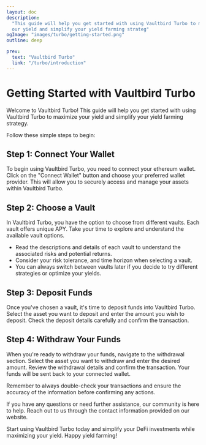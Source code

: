 ```yaml
---
layout: doc
description:
  "This guide will help you get started with using Vaultbird Turbo to maximize
  our yield and simplify your yield farming strateg"
ogImage: "images/turbo/getting-started.png"
outline: deep

prev:
  text: "Vaultbird Turbo"
  link: "/turbo/introduction"
---
```


# Getting Started with Vaultbird Turbo

Welcome to Vaultbird Turbo! This guide will help you get started with using
Vaultbird Turbo to maximize your yield and simplify your yield farming strategy.

Follow these simple steps to begin:

## Step 1: Connect Your Wallet

To begin using Vaultbird Turbo, you need to connect your ethereum wallet. Click
on the "Connect Wallet" button and choose your preferred wallet provider. This
will allow you to securely access and manage your assets within Vaultbird Turbo.

## Step 2: Choose a Vault

In Vaultbird Turbo, you have the option to choose from different vaults. Each
vault offers unique APY. Take your time to explore and understand the available
vault options.

- Read the descriptions and details of each vault to understand the associated
  risks and potential returns.
- Consider your risk tolerance, and time horizon when selecting a vault.
- You can always switch between vaults later if you decide to try different
  strategies or optimize your yields.

## Step 3: Deposit Funds

Once you've chosen a vault, it's time to deposit funds into Vaultbird Turbo.
Select the asset you want to deposit and enter the amount you wish to deposit.
Check the deposit details carefully and confirm the transaction.

## Step 4: Withdraw Your Funds

When you're ready to withdraw your funds, navigate to the withdrawal section.
Select the asset you want to withdraw and enter the desired amount. Review the
withdrawal details and confirm the transaction. Your funds will be sent back to
your connected wallet.

Remember to always double-check your transactions and ensure the accuracy of the
information before confirming any actions.

If you have any questions or need further assistance, our community is here to
help. Reach out to us through the contact information provided on our website.

Start using Vaultbird Turbo today and simplify your DeFi investments while
maximizing your yield. Happy yield farming!
